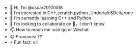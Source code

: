 - 👋 Hi, I’m @oscar20100518
- 👀 I’m interested in C++,scratch,python ,Undertale&Deltarune
- 🌱 I’m currently learning C++ and Python
- 💞️ I’m looking to collaborate on 🤔，I don't know
- 📫 How to reach me :use qq or Wechat
- 😄 Pronouns: ??
- ⚡ Fun fact: oi!

<!---
oscar20100518/oscar20100518 is a ✨ special ✨ repository because its `README.md` (this file) appears on your GitHub profile.
You can click the Preview link to take a look at your changes.
--->
